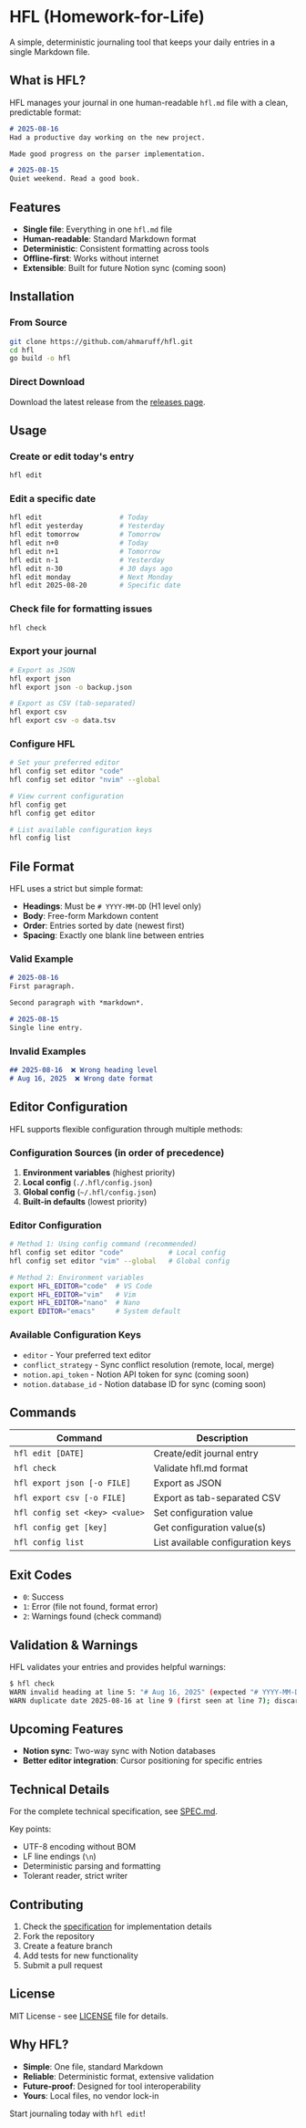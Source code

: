 # HFL (Homework-for-Life)
A simple, deterministic journaling tool that keeps your daily entries in a single Markdown file.

## What is HFL?

HFL manages your journal in one human-readable `hfl.md` file with a clean, predictable format:

```markdown
# 2025-08-16
Had a productive day working on the new project.

Made good progress on the parser implementation.

# 2025-08-15
Quiet weekend. Read a good book.
```

## Features

- **Single file**: Everything in one `hfl.md` file
- **Human-readable**: Standard Markdown format
- **Deterministic**: Consistent formatting across tools
- **Offline-first**: Works without internet
- **Extensible**: Built for future Notion sync (coming soon)

## Installation

### From Source

```bash
git clone https://github.com/ahmaruff/hfl.git
cd hfl
go build -o hfl
```

### Direct Download

Download the latest release from the [releases page](https://github.com/ahmaruff/hfl/releases).

## Usage

### Create or edit today's entry
```bash
hfl edit
```

### Edit a specific date
```bash
hfl edit                   # Today
hfl edit yesterday         # Yesterday
hfl edit tomorrow          # Tomorrow
hfl edit n+0               # Today
hfl edit n+1               # Tomorrow  
hfl edit n-1               # Yesterday
hfl edit n-30              # 30 days ago
hfl edit monday            # Next Monday
hfl edit 2025-08-20        # Specific date
```


### Check file for formatting issues
```bash
hfl check
```

### Export your journal
```bash
# Export as JSON
hfl export json
hfl export json -o backup.json

# Export as CSV (tab-separated)
hfl export csv
hfl export csv -o data.tsv
```

### Configure HFL
```bash
# Set your preferred editor
hfl config set editor "code"
hfl config set editor "nvim" --global

# View current configuration
hfl config get
hfl config get editor

# List available configuration keys
hfl config list
```

## File Format

HFL uses a strict but simple format:

- **Headings**: Must be `# YYYY-MM-DD` (H1 level only)
- **Body**: Free-form Markdown content
- **Order**: Entries sorted by date (newest first)
- **Spacing**: Exactly one blank line between entries

### Valid Example
```markdown
# 2025-08-16
First paragraph.

Second paragraph with *markdown*.

# 2025-08-15
Single line entry.
```

### Invalid Examples
```markdown
## 2025-08-16  ❌ Wrong heading level
# Aug 16, 2025  ❌ Wrong date format
```

## Editor Configuration

HFL supports flexible configuration through multiple methods:

### Configuration Sources (in order of precedence)
1. **Environment variables** (highest priority)
2. **Local config** (`./.hfl/config.json`)
3. **Global config** (`~/.hfl/config.json`)
4. **Built-in defaults** (lowest priority)

### Editor Configuration
```bash
# Method 1: Using config command (recommended)
hfl config set editor "code"           # Local config
hfl config set editor "vim" --global   # Global config

# Method 2: Environment variables
export HFL_EDITOR="code"  # VS Code
export HFL_EDITOR="vim"   # Vim
export HFL_EDITOR="nano"  # Nano
export EDITOR="emacs"     # System default
```

### Available Configuration Keys
- `editor` - Your preferred text editor
- `conflict_strategy` - Sync conflict resolution (remote, local, merge)
- `notion.api_token` - Notion API token for sync (coming soon)
- `notion.database_id` - Notion database ID for sync (coming soon)

## Commands

| Command | Description |
|---------|-------------|
| `hfl edit [DATE]` | Create/edit journal entry |
| `hfl check` | Validate hfl.md format |
| `hfl export json [-o FILE]` | Export as JSON |
| `hfl export csv [-o FILE]` | Export as tab-separated CSV |
| `hfl config set <key> <value>` | Set configuration value |
| `hfl config get [key]` | Get configuration value(s) |
| `hfl config list` | List available configuration keys |

## Exit Codes

- `0`: Success
- `1`: Error (file not found, format error)
- `2`: Warnings found (check command)

## Validation & Warnings

HFL validates your entries and provides helpful warnings:

```bash
$ hfl check
WARN invalid heading at line 5: "# Aug 16, 2025" (expected "# YYYY-MM-DD")
WARN duplicate date 2025-08-16 at line 9 (first seen at line 7); discarding duplicate
```

## Upcoming Features

- **Notion sync**: Two-way sync with Notion databases
- **Better editor integration**: Cursor positioning for specific entries

## Technical Details

For the complete technical specification, see [SPEC.md](SPEC.md).

Key points:
- UTF-8 encoding without BOM
- LF line endings (`\n`)
- Deterministic parsing and formatting
- Tolerant reader, strict writer

## Contributing

1. Check the [specification](SPEC.md) for implementation details
2. Fork the repository
3. Create a feature branch
4. Add tests for new functionality
5. Submit a pull request

## License

MIT License - see [LICENSE](LICENSE) file for details.

## Why HFL?

- **Simple**: One file, standard Markdown
- **Reliable**: Deterministic format, extensive validation
- **Future-proof**: Designed for tool interoperability
- **Yours**: Local files, no vendor lock-in

Start journaling today with `hfl edit`!
